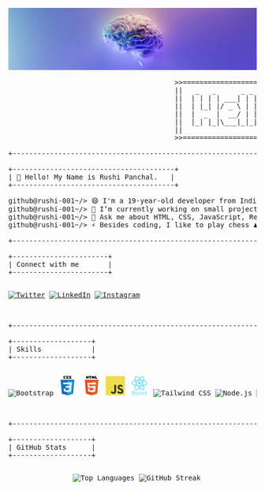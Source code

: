 ![banner](banner.webp)

<pre>
                                        >>===========================================<<
                                        ||   _   _      _ _            _    _ _   _  ||
                                        ||  | | | | ___| | | ___      / \  | | | | | ||
                                        ||  | |_| |/ _ \ | |/ _ \    / _ \ | | | | | ||
                                        ||  |  _  |  __/ | | (_) |  / ___ \| | | |_| ||
                                        ||  |_| |_|\___|_|_|\___/  /_/   \_\_|_| (_) ||
                                        ||                                           ||
                                        >>===========================================<<

+----------------------------------------------------------------------------------------------------------------------+

+---------------------------------------+
| 👋 Hello! My Name is Rushi Panchal.   |
+---------------------------------------+
                                                                                         
github@rushi-001~/> 😄 I'm a 19-year-old developer from India 🇮🇳.                                                     
github@rushi-001~/> 🔭 I’m currently working on small projects and improving my coding skills.                    
github@rushi-001~/> 💬 Ask me about HTML, CSS, JavaScript, React, Three.js, Node.js.                              
github@rushi-001~/> ⚡ Besides coding, I like to play chess ♟️.

+----------------------------------------------------------------------------------------------------------------------+

+-----------------------+
| Connect with me       |
+-----------------------+
<p align="left"> 
<a href="https://twitter.com/rushi76270899" target="_blank"><img src="https://raw.githubusercontent.com/rahuldkjain/github-profile-readme-generator/master/src/images/icons/Social/twitter.svg" alt="Twitter" height="30" width="40" /></a> <a href="https://linkedin.com/in/rushi-panchal-b58730239" target="_blank"><img src="https://raw.githubusercontent.com/rahuldkjain/github-profile-readme-generator/master/src/images/icons/Social/linked-in-alt.svg" alt="LinkedIn" height="30" width="40" /></a> <a href="https://instagram.com/rushi.panchal.2004" target="_blank"><img src="https://raw.githubusercontent.com/rahuldkjain/github-profile-readme-generator/master/src/images/icons/Social/instagram.svg" alt="Instagram" height="30" width="40" /></a>
</p>
                                            
+----------------------------------------------------------------------------------------------------------------------+

+-------------------+
| Skills            |
+-------------------+
<p align="left">
<img src="https://github.com/rushi-001/rushi-001/assets/133478781/5fbde367-6c4d-40da-8253-8722796d6365" alt="Bootstrap" width="40" height="40"/> <img src="https://raw.githubusercontent.com/devicons/devicon/master/icons/css3/css3-original-wordmark.svg" alt="CSS3" width="40" height="40"/> <img src="https://raw.githubusercontent.com/devicons/devicon/master/icons/html5/html5-original-wordmark.svg" alt="HTML5" width="40" height="40"/> <img src="https://raw.githubusercontent.com/devicons/devicon/master/icons/javascript/javascript-original.svg" alt="JavaScript" width="40" height="40"/> <img src="https://raw.githubusercontent.com/devicons/devicon/master/icons/react/react-original-wordmark.svg" alt="React" width="40" height="40"/> <img src="https://www.vectorlogo.zone/logos/tailwindcss/tailwindcss-icon.svg" alt="Tailwind CSS" width="40" height="40"/> <img src="https://github.com/rushi-001/rushi-001/assets/133478781/499384aa-c36a-4112-92f9-23b0432d133c" alt="Node.js" width="40" height="40"/> <img src="https://www.vectorlogo.zone/logos/git-scm/git-scm-icon.svg" alt="Git" width="40" height="40"/> <img src="https://www.vectorlogo.zone/logos/github/github-icon.svg" alt="GitHub" width="40" height="40"/> <img src="https://raw.githubusercontent.com/devicons/devicon/master/icons/linux/linux-original.svg" alt="Linux" width="40" height="40"/> <img src="https://www.vectorlogo.zone/logos/mongodb/mongodb-icon.svg" alt="MongoDB" width="40" height="40"/> <img src="https://www.vectorlogo.zone/logos/getpostman/getpostman-icon.svg" alt="Postman" width="40" height="40"/> <img src="https://raw.githubusercontent.com/devicons/devicon/master/icons/vscode/vscode-original.svg" alt="VS Code" width="40" height="40"/>
</p>

+----------------------------------------------------------------------------------------------------------------------+

+-------------------+
| GitHub Stats      |
+-------------------+
<p align="center">
  <img src="https://github-readme-stats.vercel.app/api/top-langs/?username=rushi-001&layout=compact" alt="Top Languages" /> <img src="https://github-readme-streak-stats.herokuapp.com/?user=rushi-001" alt="GitHub Streak" />
</p>
</pre>
